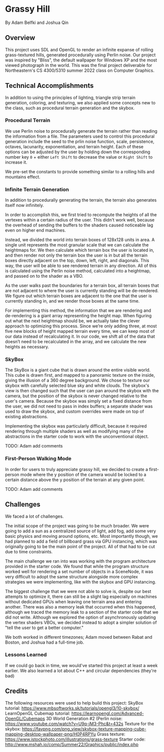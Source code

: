 # Grassy Hill
By Adam Belfki and Joshua Qin

## Overview
This project uses SDL and OpenGL to render an infinite expanse of rolling grass-textured hills, generated procedurally using Perlin noise. Our project was inspired by "Bliss", the default wallpaper for Windows XP and the most viewed photograph in the world. This was the final project deliverable for Northeastern's CS 4300/5310 summer 2022 class on Computer Graphics.

## Technical Accomplishments
In addition to using the principles of lighting, triangle strip terrain generation, coloring, and texturing, we also applied some concepts new to the class, such as procedural terrain generation and the skybox.

### Procedural Terrain
We use Perlin noise to procedurally generate the terrain rather than reading the information from a file. The parameters used to control this procedural generation include the seed to the prlin noise function, scale, persistence, octaves, lacunarity, exponentiation, and terrain height. Each of these options can be adjusted by the user by holding down the corresponding number key `0` + either `Left Shift` to decrease the value or `Right Shift` to increase it.



We pre-set the constants to provide something similar to a rolling hills and mountains effect.

### Infinite Terrain Generation
In addition to procedurally generating the terrain, the terrain also generates itself now infinitely.

In order to accomplish this, we first tried to recompute the heights of all the vertexes within a certain radius of the user. This didn't work well, because the overhead of sending the buffers to the shaders caused noticeable lag even on higher end machines.

Instead, we divided the world into terrain boxes of 128x128 units in area. A single unit represents the most granular scale that we can calculate the heightmaps for. We then calculate which terrain box the user is located in, and then render not only the terrain box the user is in but all the terrain boxes directly adjacent on the top, down, left, right, and diagonals. This way, the user will be able to see rendered terrain in any direction. All of this is calculated using the Perlin noise method, calculated into a heightmap, and passed on to the shader as a VBO.

As the user walks past the boundaries for a terrain box, all terrain boxes that are not adjacent to where the user is currently standing will be de-rendered. We figure out which terrain boxes are adjacent to the one that the user is currently standing in, and we render those boxes at the same time.

For implementing this method, the information that we are rendering and de-rendering is a giant array representing the height map. When figuring out what the next heightmap should be, we actually take the clever approach to optimizing this process. Since we’re only adding three, at most five new blocks of height mapped terrain every time, we can keep most of our data instead of recalculating it. In our code, we shift all of the data that doesn’t need to be recalculated in the array, and we calculate the new heights as necessary.

### SkyBox
The SkyBox is a giant cube that is drawn around the entire visible world. This cube is drawn first, and mapped to a panoramic texture on the inside, giving the illusion of a 360 degree background. We chose to texture our skybox with carefully selected blue sky and white clouds. The skybox's view is then changed such that the user can pan around the skybox with the camera, but the position of the skybox is never changed relative to the user's camera. Because the skybox was simply set a fixed distance from the user, we did not need to pass in index buffers; a separate shader was used to draw the skybox, and custom overrides were made on top of existing abstractions.

Implementing the skybox was particularly difficult, because it required rendering through multiple shaders as well as modifying many of the abstractions in the starter code to work with the unconventional object.

TODO: Adam add comments

### First-Person Walking Mode
In order for users to truly appreciate grassy hill, we decided to create a first-person mode where the y position of the camera would be locked to a certain distance above the y position of the terrain at any given point.

TODO: Adam add comments

## Challenges
We faced a lot of challenges.

The initial scope of the project was going to be much broader. We were going to add a sun as a centralized source of light, add fog, add some very basic physics and moving around options, etc. Most importantly though, we had planned to add a field of billboard grass via GPU instancing, which was originally going to be the main point of the project. All of that had to be cut due to time constraints.

The main challenge we ran into was working with the program architecture provided in the starter code. We found that while the program structure worked well for rendering a set number of objects in a SceneNode, it was very difficult to adopt the same structure alongside more complex strategies we were implementing, like with the skybox and GPU instancing.

The biggest challenge that we were not able to solve is, despite our best attempts to optimize it, there can still be a slight lag especially on machines without dedicated GPUs when leaving one terrain area and entering another. There was also a memory leak that occurred when this happened, although we traced the memory leak to a section of the starter code that we did not write. Although we explored the option of asynchronously updating the vertex shaders VBOs, we decided instead to adopt a simpler solution of "tell the user to get a better computer."

We both worked in different timezones; Adam moved between Rabat and Boston, and Joshua had a full-time job.

### Lessons Learned
If we could go back in time, we would've started this project at least a week earlier. We also learned a lot about C++ and circular dependencies (they're bad)

## Credits
The following resources were used to help build this project:
SkyBox tutorial: https://www.mbsoftworks.sk/tutorials/opengl3/10-skybox/
LearnOpenGL Cubemap tutorial: https://learnopengl.com/Advanced-OpenGL/Cubemaps
3D World Generation #2 (Perlin noise: https://www.youtube.com/watch?v=U9q-jM3-Phc&t=432s
Texture for the skybox: https://favpng.com/png_view/skybox-texture-mapping-cube-mapping-desktop-wallpaper-png/H0P4RPYu
Grass texture: https://www.istockphoto.com/illustrations/grass-texture
Starter code: http://www.mshah.io/comp/Summer22/Graphics/public/index.php